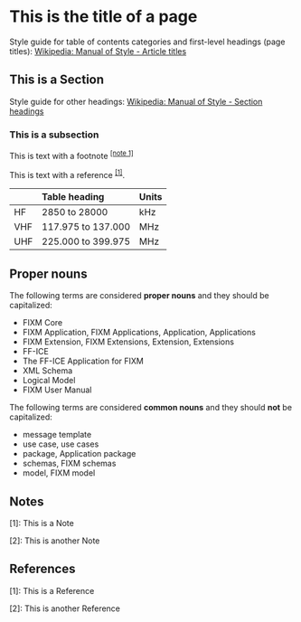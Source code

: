 # This is the title of a page

Style guide for table of contents categories and first-level headings (page titles): [Wikipedia: Manual of Style - Article titles](https://en.wikipedia.org/wiki/Wikipedia:Manual_of_Style#Article_titles)

## This is a Section

Style guide for other headings: [Wikipedia: Manual of Style - Section headings](https://en.wikipedia.org/wiki/Wikipedia:Manual_of_Style#Section_headings)

### This is a subsection

This is text with a footnote <sup><a href="#style-guide?id=notes">[note 1]</a></sup>

This is text with a reference <sup>[[1]](#references)</sup>.

|       | Table heading     | Units |
|:------|:------------------|:------|
| HF    |2850 to 28000      | kHz   |
| VHF   |117.975 to 137.000 | MHz   |
| UHF   |225.000 to 399.975 | MHz   |

## Proper nouns

The following terms are considered **proper nouns** and they should be capitalized:

 - FIXM Core
 - FIXM Application, FIXM Applications, Application, Applications
 - FIXM Extension, FIXM Extensions, Extension, Extensions
 - FF-ICE
 - The FF-ICE Application for FIXM
 - XML Schema
 - Logical Model
 - FIXM User Manual

The following terms are considered **common nouns** and they should **not** be capitalized:

 - message template
 - use case, use cases
 - package, Application package
 - schemas, FIXM schemas
 - model, FIXM model


## Notes

[1]: This is a Note

[2]: This is another Note

## References

[1]: This is a Reference

[2]: This is another Reference
